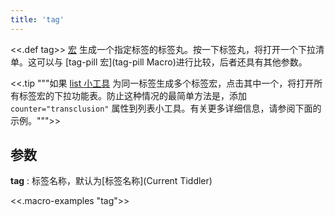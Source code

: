 ```yaml
---
title: 'tag'
---
```


<<.def tag>> [宏](Macros) 生成一个指定标签的标签丸。按一下标签丸，将打开一个下拉清单。这可以与 [tag-pill 宏](tag-pill Macro)进行比较，后者还具有其他参数。

<<.tip """如果 [list 小工具](ListWidget) 为同一标签生成多个标签宏，点击其中一个，将打开所有标签宏的下拉功能表。防止这种情况的最简单方法是，添加 `counter="transclusion"` 属性到列表小工具。有关更多详细信息，请参阅下面的示例。""">>

## 参数

**tag**
: 标签名称，默认为[标签名称](Current Tiddler)

<<.macro-examples "tag">>
